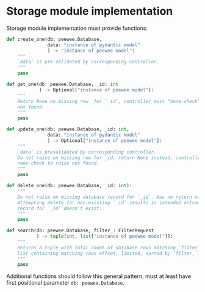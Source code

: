 # Storage module implementation

Storage module implementation must provide functions:


```python
def create_one(db: peewee.Database,
               data: "instance of pydantic model"
               ) -> "instance of peewee model":
    """
    `data` is pre-validated by corresponding controller.
    """
    pass
```

```python
def get_one(db: peewee.Database, _id: int
            ) -> Optional["instance of peewee model"]:
    """
    Return None on missing row  for `_id`, controller must "none-check" to raise
    not found.
    """
    pass
```

```python
def update_one(db: peewee.Database, _id: int,
               data: "instance of pydantic model"
               ) -> Optional["instance of peewee model"]:
    """
    `data` is prevalidated by corresponding controller.
    Do not raise on missing row for _id, return None instead, controller must
    none-check to raise not found.
    """
    pass
```

```python
def delete_one(db: peewee.Database, _id: int):
    """
    Do not raise on missing database record for `_id`. Has no return value.
    Attempting delete for non-existing `_id` results in intended outcome:
    record for `_id` doesn't exist.
    """
    pass
```

```python
def search(db: peewee.Database, filter_: FilterRequest
           ) -> tuple[int, list["instance of peewee model"]]:
    """
    Returns a tuple with total count of database rows matching `filter_` and
    list containing matching rows offset, limited, sorted by `filter_`.
    """
    pass
```

Additional functions should follow this general pattern, must at least have
first positional parameter ``db: peewee.Database``.
